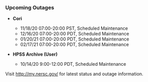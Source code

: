 ### Upcoming Outages 

- **Cori**
    - 11/18/20 07:00-20:00 PST, Scheduled Maintenance
    - 12/16/20 07:00-20:00 PDT, Scheduled Maintenance
    - 01/20/21 07:00-20:00 PDT, Scheduled Maintenance
    - 02/17/21 07:00-20:00 PDT, Scheduled Maintenance

- **HPSS Archive (User)** 
    - 10/14/20 9:00-12:00 PDT, Scheduled Maintenance

Visit <http://my.nersc.gov/> for latest status and outage information.
